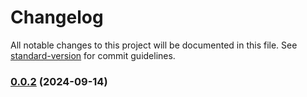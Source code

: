 # Changelog

All notable changes to this project will be documented in this file. See [standard-version](https://github.com/conventional-changelog/standard-version) for commit guidelines.

### [0.0.2](https://github.com/lxjyo/vue-components/compare/v0.0.1...v0.0.2) (2024-09-14)
